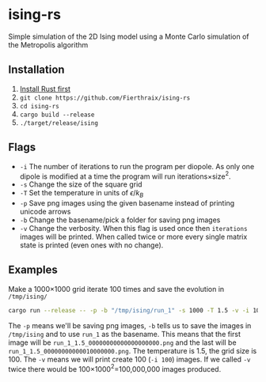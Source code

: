 # ising-rs
Simple simulation of the 2D Ising model using a Monte Carlo simulation of the Metropolis algorithm

## Installation
1. [Install Rust first](https://rustup.rs/)
2. `git clone https://github.com/Fierthraix/ising-rs`
3. `cd ising-rs`
4. `cargo build --release`
5. `./target/release/ising`

## Flags
* `-i` The number of iterations to run the program per diopole. As only one dipole is modified at a time the program will run iterations$\times$size$^2$.
* `-s` Change the size of the square grid
* `-T` Set the temperature in units of $\epsilon/k_B$
* `-p` Save png images using the given basename instead of printing unicode arrows
* `-b` Change the basename/pick a folder for saving png images
* `-v` Change the verbosity. When this flag is used once then `iterations` images will be printed. When called twice or more every single matrix state is printed (even ones with no change).

## Examples
Make a 1000$\times$1000 grid iterate 100 times and save the evolution in `/tmp/ising/`
```bash
cargo run --release -- -p -b "/tmp/ising/run_1" -s 1000 -T 1.5 -v -i 100
```
The `-p` means we'll be saving png images, `-b` tells us to save the images in `/tmp/ising` and to use `run_1` as the basename. This means that the first image will be `run_1_1.5_00000000000000000000.png` and the last will be `run_1_1.5_00000000000010000000.png`. The temperature is 1.5, the grid size is 100. The `-v` means we will print create 100 (`-i 100`) images. If we called `-v` twice there would be 100$\times$1000$^2$=100,000,000 images produced.

